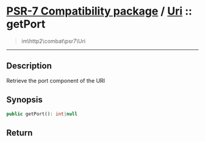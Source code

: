 # [PSR-7 Compatibility package](combat.md) / [Uri](combat-Uri.md) :: getPort
 > im\http2\combat\psr7\Uri
____

## Description
Retrieve the port component of the URI

## Synopsis
```php
public getPort(): int|null
```

## Return

